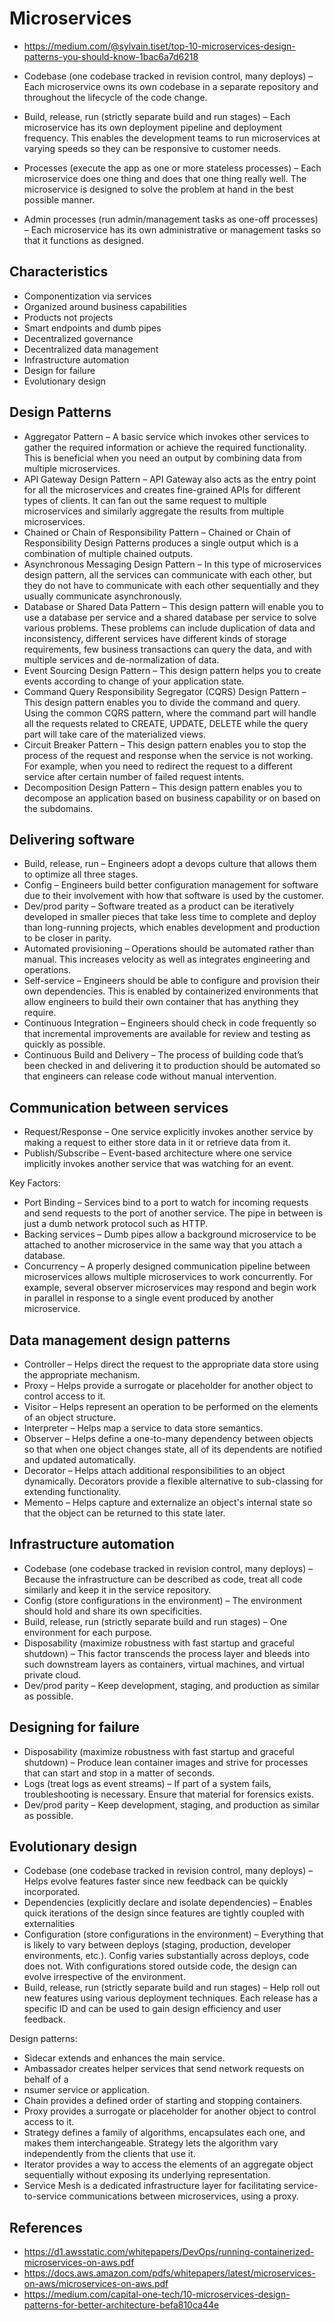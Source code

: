 # Microservices

- <https://medium.com/@sylvain.tiset/top-10-microservices-design-patterns-you-should-know-1bac6a7d6218>

- Codebase (one codebase tracked in revision control, many deploys) – Each
microservice owns its own codebase in a separate repository and throughout the
lifecycle of the code change.
- Build, release, run (strictly separate build and run stages) – Each microservice
has its own deployment pipeline and deployment frequency. This enables the
development teams to run microservices at varying speeds so they can be
responsive to customer needs.
- Processes (execute the app as one or more stateless processes) – Each
microservice does one thing and does that one thing really well. The
microservice is designed to solve the problem at hand in the best possible
manner.
- Admin processes (run admin/management tasks as one-off processes) – Each
microservice has its own administrative or management tasks so that it functions
as designed.

## Characteristics

- Componentization via services
- Organized around business capabilities
- Products not projects
- Smart endpoints and dumb pipes
- Decentralized governance
- Decentralized data management
- Infrastructure automation
- Design for failure
- Evolutionary design

## Design Patterns

- Aggregator Pattern – A basic service which invokes other services to gather the
required information or achieve the required functionality. This is beneficial when
you need an output by combining data from multiple microservices.
- API Gateway Design Pattern – API Gateway also acts as the entry point for all
the microservices and creates fine-grained APIs for different types of clients. It
can fan out the same request to multiple microservices and similarly aggregate
the results from multiple microservices.
- Chained or Chain of Responsibility Pattern – Chained or Chain of
Responsibility Design Patterns produces a single output which is a combination
of multiple chained outputs.
- Asynchronous Messaging Design Pattern – In this type of microservices
design pattern, all the services can communicate with each other, but they do not
have to communicate with each other sequentially and they usually communicate
asynchronously.
- Database or Shared Data Pattern – This design pattern will enable you to use a
database per service and a shared database per service to solve various
problems. These problems can include duplication of data and inconsistency,
different services have different kinds of storage requirements, few business
transactions can query the data, and with multiple services and de-normalization
of data.
- Event Sourcing Design Pattern – This design pattern helps you to create
events according to change of your application state.
- Command Query Responsibility Segregator (CQRS) Design Pattern – This
design pattern enables you to divide the command and query. Using the common
CQRS pattern, where the command part will handle all the requests related to
CREATE, UPDATE, DELETE while the query part will take care of the
materialized views.
- Circuit Breaker Pattern – This design pattern enables you to stop the process
of the request and response when the service is not working. For example, when
you need to redirect the request to a different service after certain number of
failed request intents.
- Decomposition Design Pattern – This design pattern enables you to
decompose an application based on business capability or on based on the subdomains.

## Delivering software

- Build, release, run – Engineers adopt a devops culture that allows them to
optimize all three stages.
- Config – Engineers build better configuration management for software due to
their involvement with how that software is used by the customer.
- Dev/prod parity – Software treated as a product can be iteratively developed in
smaller pieces that take less time to complete and deploy than long-running
projects, which enables development and production to be closer in parity.
- Automated provisioning – Operations should be automated rather than
manual. This increases velocity as well as integrates engineering and operations.
- Self-service – Engineers should be able to configure and provision their own
dependencies. This is enabled by containerized environments that allow
engineers to build their own container that has anything they require.
- Continuous Integration – Engineers should check in code frequently so that
incremental improvements are available for review and testing as quickly as
possible.
- Continuous Build and Delivery – The process of building code that’s been
checked in and delivering it to production should be automated so that engineers
can release code without manual intervention.

## Communication between services

- Request/Response – One service explicitly invokes another service by making a
request to either store data in it or retrieve data from it.
- Publish/Subscribe – Event-based architecture where one service implicitly
invokes another service that was watching for an event.

Key Factors:

- Port Binding – Services bind to a port to watch for incoming requests and send
requests to the port of another service. The pipe in between is just a dumb
network protocol such as HTTP.
- Backing services – Dumb pipes allow a background microservice to be
attached to another microservice in the same way that you attach a database.
- Concurrency – A properly designed communication pipeline between
microservices allows multiple microservices to work concurrently. For example,
several observer microservices may respond and begin work in parallel in
response to a single event produced by another microservice.

## Data management design patterns

- Controller – Helps direct the request to the appropriate data store using the
appropriate mechanism.
- Proxy – Helps provide a surrogate or placeholder for another object to control
access to it.
- Visitor – Helps represent an operation to be performed on the elements of an
object structure.
- Interpreter – Helps map a service to data store semantics.
- Observer – Helps define a one-to-many dependency between objects so that
when one object changes state, all of its dependents are notified and updated
automatically.
- Decorator – Helps attach additional responsibilities to an object dynamically.
Decorators provide a flexible alternative to sub-classing for extending
functionality.
- Memento – Helps capture and externalize an object's internal state so that the
object can be returned to this state later.

## Infrastructure automation

- Codebase (one codebase tracked in revision control, many deploys) – Because
the infrastructure can be described as code, treat all code similarly and keep it in
the service repository.
- Config (store configurations in the environment) – The environment should hold
and share its own specificities.
- Build, release, run (strictly separate build and run stages) – One environment
for each purpose.
- Disposability (maximize robustness with fast startup and graceful shutdown) –
This factor transcends the process layer and bleeds into such downstream layers
as containers, virtual machines, and virtual private cloud.
- Dev/prod parity – Keep development, staging, and production as similar as
possible.

## Designing for failure

- Disposability (maximize robustness with fast startup and graceful shutdown) –
Produce lean container images and strive for processes that can start and stop in
a matter of seconds.
- Logs (treat logs as event streams) – If part of a system fails, troubleshooting is
necessary. Ensure that material for forensics exists.
- Dev/prod parity – Keep development, staging, and production as similar as
possible.

## Evolutionary design

- Codebase (one codebase tracked in revision control, many deploys) – Helps
evolve features faster since new feedback can be quickly incorporated.
- Dependencies (explicitly declare and isolate dependencies) – Enables quick
iterations of the design since features are tightly coupled with externalities
- Configuration (store configurations in the environment) – Everything that is
likely to vary between deploys (staging, production, developer environments,
etc.). Config varies substantially across deploys, code does not. With
configurations stored outside code, the design can evolve irrespective of the
environment.
- Build, release, run (strictly separate build and run stages) – Help roll out new
features using various deployment techniques. Each release has a specific ID
and can be used to gain design efficiency and user feedback.

Design patterns:

- Sidecar extends and enhances the main service.
- Ambassador creates helper services that send network requests on behalf of a
- nsumer service or application.
- Chain provides a defined order of starting and stopping containers.
- Proxy provides a surrogate or placeholder for another object to control access to
it.
- Strategy defines a family of algorithms, encapsulates each one, and makes
them interchangeable. Strategy lets the algorithm vary independently from the
clients that use it.
- Iterator provides a way to access the elements of an aggregate object
sequentially without exposing its underlying representation.
- Service Mesh is a dedicated infrastructure layer for facilitating service-to-service
communications between microservices, using a proxy.

## References

- <https://d1.awsstatic.com/whitepapers/DevOps/running-containerized-microservices-on-aws.pdf>
- <https://docs.aws.amazon.com/pdfs/whitepapers/latest/microservices-on-aws/microservices-on-aws.pdf>
- <https://medium.com/capital-one-tech/10-microservices-design-patterns-for-better-architecture-befa810ca44e>
